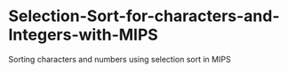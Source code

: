 # Selection-Sort-for-characters-and-Integers-with-MIPS
Sorting characters and numbers using selection sort in MIPS
